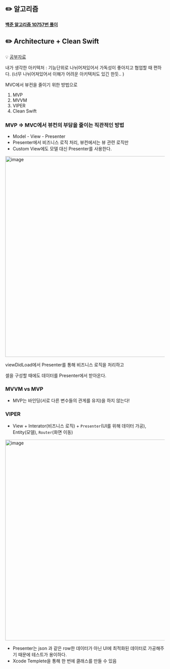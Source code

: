 ## ✏️ 알고리즘
**[백준 알고리즘 10757번 풀이](https://pengcoder.tistory.com/69)**

## ✏️ Architecture + Clean Swift

💡 [공부자료](https://tv.naver.com/v/4980400)

내가 생각한 아키텍처 : 기능단위로 나뉘어져있어서 가독성이 좋아지고 협업할 때 편하다. (너무 나뉘어져있어서 이해가 어려운 아키텍처도 있긴 한듯.. )

MVC에서 뷰컨을 줄이기 위한 방법으로 

1. MVP
2. MVVM
3. VIPER
4. Clean Swift

### MVP ⇒ MVC에서 뷰컨의 부담을 줄이는 직관적인 방법

- Model - View - Presenter
- Presenter에서 비즈니스 로직 처리, 뷰컨에서는 뷰 관련 로직만
- Custom View에도 모델 대신 Presenter를 사용한다.

<img width="634" alt="image" src="">


viewDidLoad에서 Presenter를 통해 비즈니스 로직을 처리하고

셀을 구성할 때에도 데이터를 Presenter에서 받아온다.

### MVVM vs MVP

- MVP는 바인딩(서로 다른 변수들의 관게를 유지)을 하지 않는다!

### VIPER

- View + Interator(비즈니스 로직) + `Presenter`(UI를 위해 데이터 가공), Entity(모델), `Router`(화면 이동)

<img width="634" alt="image" src="">

- Presenter는 json 과 같은 row한 데이터가 아닌 UI에 최적화된 데이터로 가공해주기 때문에 테스트가 용이하다.
- Xcode Templete을 통해 한 번에 클래스를 만들 수 있음
